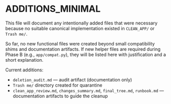 # ADDITIONS_MINIMAL

This file will document any intentionally added files that were necessary because no suitable canonical implementation existed in `CLEAN_APP/` or `Trash me/`.

So far, no new functional files were created beyond small compatibility shims and documentation artifacts. If new helper files are required during Phase B (e.g., `app/compat.py`), they will be listed here with justification and a short explanation.

Current additions:
- `deletion_audit.md` — audit artifact (documentation only)
- `Trash me/` directory created for quarantine
- `clean_app_review.md`, `changes_summary.md`, `final_tree.md`, `runbook.md` — documentation artifacts to guide the cleanup

